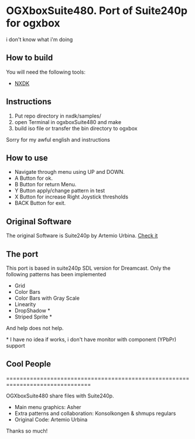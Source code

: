 # OGXboxSuite480. Port of Suite240p for ogxbox

i don't know what i'm doing


## How to build

You will need the following tools:

* [NXDK](https://github.com/XboxDev/nxdk)

## Instructions

1. Put repo directory in nxdk/samples/
2. open Terminal in ogxboxSuite480 and make
3. build iso file or transfer the bin directory to ogxbox

Sorry for my awful english and instructions

## How to use

* Navigate through menu using UP and DOWN.
* A Button for ok.
* B Button for return Menu.
* Y Button apply/change pattern in test
* X Button for increase Right Joystick thresholds
* BACK Button for exit.

## Original Software

The original Software is Suite240p by Artemio Urbina. [Check it](junkerhq.net/240p/)

## The port

This port is based in suite240p SDL version for Dreamcast. Only the following patterns has been implemented

* Grid
* Color Bars
* Color Bars with Gray Scale
* Linearity
* DropShadow \* 
* Striped Sprite \* 


And help does not help.

\* I have no idea if works, i don't have monitor with component (YPbPr) support

## Cool People

===============================================================================

OGXboxSuite480 share files with Suite240p. 

* Main menu graphics: Asher
* Extra patterns and collaboration: Konsolkongen & shmups regulars
* Original Code: Artemio Urbina

Thanks so much!
